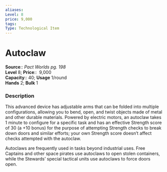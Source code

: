```yaml
---
aliases: 
Level: 8 
price: 9,000
tags: 
Type: Technological Item
---
```


# Autoclaw

**Source**:: _Pact Worlds pg. 198_  
**Level** 8;
**Price**::  9,000  
**Capacity**:: 40; **Usage** 1/round  
**Hands** 2; **Bulk** 1

### Description

This advanced device has adjustable arms that can be folded into multiple configurations, allowing you to bend, open, and twist objects made of metal and other durable materials. Powered by electric motors, an autoclaw takes 1 minute to configure for a specific task and has an effective Strength score of 30 (a +10 bonus) for the purpose of attempting Strength checks to break down doors and similar efforts; your own Strength score doesn’t affect checks attempted with the autoclaw.  
  
Autoclaws are frequently used in tasks beyond industrial uses. Free Captains and other space pirates use autoclaws to open stolen containers, while the Stewards’ special tactical units use autoclaws to force doors open.
